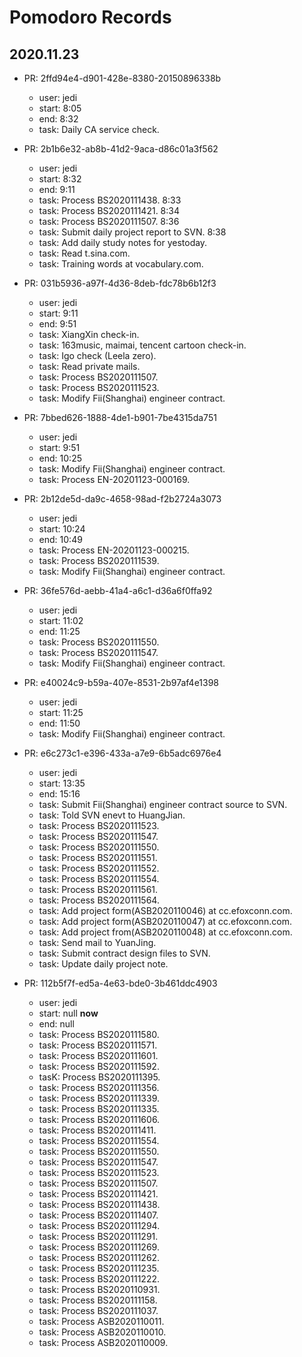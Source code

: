 # Pomodoro Records

## 2020.11.23

* PR: 2ffd94e4-d901-428e-8380-20150896338b
  * user: jedi
  * start: 8:05
  * end: 8:32
  * task: Daily CA service check.

* PR: 2b1b6e32-ab8b-41d2-9aca-d86c01a3f562
  * user: jedi
  * start: 8:32
  * end: 9:11
  * task: Process BS2020111438. 8:33
  * task: Process BS2020111421. 8:34
  * task: Process BS2020111507. 8:36
  * task: Submit daily project report to SVN. 8:38
  * task: Add daily study notes for yestoday.
  * task: Read t.sina.com.
  * task: Training words at vocabulary.com.

* PR: 031b5936-a97f-4d36-8deb-fdc78b6b12f3
  * user: jedi
  * start: 9:11
  * end: 9:51
  * task: XiangXin check-in.
  * task: 163music, maimai, tencent cartoon check-in.
  * task: Igo check (Leela zero).
  * task: Read private mails.
  * task: Process BS2020111507.
  * task: Process BS2020111523.
  * task: Modify Fii(Shanghai) engineer contract.

* PR: 7bbed626-1888-4de1-b901-7be4315da751
  * user: jedi
  * start: 9:51
  * end: 10:25
  * task: Modify Fii(Shanghai) engineer contract.
  * task: Process EN-20201123-000169.

* PR: 2b12de5d-da9c-4658-98ad-f2b2724a3073
  * user: jedi
  * start: 10:24
  * end: 10:49
  * task: Process EN-20201123-000215.
  * task: Process BS2020111539.
  * task: Modify Fii(Shanghai) engineer contract.
  
* PR: 36fe576d-aebb-41a4-a6c1-d36a6f0ffa92
  * user: jedi
  * start: 11:02
  * end: 11:25
  * task: Process BS2020111550.
  * task: Process BS2020111547.
  * task: Modify Fii(Shanghai) engineer contract.

* PR: e40024c9-b59a-407e-8531-2b97af4e1398
  * user: jedi
  * start: 11:25
  * end: 11:50
  * task: Modify Fii(Shanghai) engineer contract.

* PR: e6c273c1-e396-433a-a7e9-6b5adc6976e4
  * user: jedi
  * start: 13:35
  * end: 15:16
  * task: Submit Fii(Shanghai) engineer contract source to SVN.
  * task: Told SVN enevt to HuangJian.
  * task: Process BS2020111523.
  * task: Process BS2020111547.
  * task: Process BS2020111550.
  * task: Process BS2020111551.
  * task: Process BS2020111552.
  * task: Process BS2020111554.
  * task: Process BS2020111561.
  * task: Process BS2020111564.
  * task: Add project form(ASB2020110046) at cc.efoxconn.com.
  * task: Add project form(ASB2020110047) at cc.efoxconn.com.
  * task: Add project from(ASB2020110048) at cc.efoxconn.com.
  * task: Send mail to YuanJing.
  * task: Submit contract design files to SVN.
  * task: Update daily project note.

* PR: 112b5f7f-ed5a-4e63-bde0-3b461ddc4903
  * user: jedi
  * start: null **now**
  * end: null
  * task: Process BS2020111580.
  * task: Process BS2020111571.
  * task: Process BS2020111601.
  * task: Process BS2020111592.
  * tasK: Process BS2020111395.
  * task: Process BS2020111356.
  * task: Process BS2020111339.
  * task: Process BS2020111335.
  * task: Process BS2020111606.
  * task: Process BS2020111411.
  * task: Process BS2020111554.
  * task: Process BS2020111550.
  * task: Process BS2020111547.
  * task: Process BS2020111523.
  * task: Process BS2020111507.
  * task: Process BS2020111421.
  * task: Process BS2020111438.
  * task: Process BS2020111407.
  * task: Process BS2020111294.
  * task: Process BS2020111291.
  * task: Process BS2020111269.
  * task: Process BS2020111262.
  * task: Process BS2020111235.
  * task: Process BS2020111222.
  * task: Process BS2020110931.
  * task: Process BS2020111158.
  * task: Process BS2020111037.
  * task: Process ASB2020110011.
  * task: Process ASB2020110010.
  * task: Process ASB2020110009.
